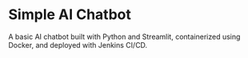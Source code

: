 
# Simple AI Chatbot

A basic AI chatbot built with Python and Streamlit, containerized using Docker, and deployed with Jenkins CI/CD.
